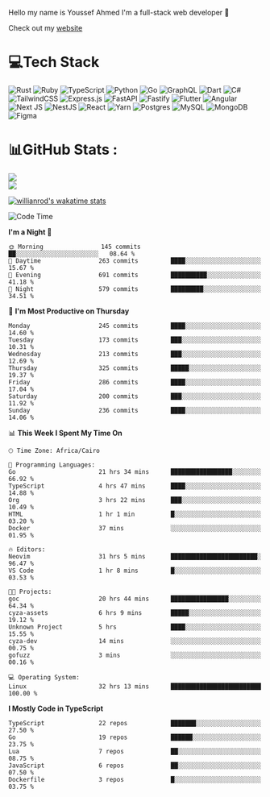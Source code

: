 Hello my name is Youssef Ahmed I'm a full-stack web developer 👋

Check out my [website](https://youssefahmed.vercel.app)
 
# 💻Tech Stack

![Rust](https://img.shields.io/badge/rust-%23000000.svg?style=for-the-badge&logo=rust&logoColor=white) ![Ruby](https://img.shields.io/badge/ruby-%23CC342D.svg?style=for-the-badge&logo=ruby&logoColor=white) ![TypeScript](https://img.shields.io/badge/typescript-%23007ACC.svg?style=for-the-badge&logo=typescript&logoColor=white) ![Python](https://img.shields.io/badge/python-3670A0?style=for-the-badge&logo=python&logoColor=ffdd54) ![Go](https://img.shields.io/badge/go-%2300ADD8.svg?style=for-the-badge&logo=go&logoColor=white) ![GraphQL](https://img.shields.io/badge/-GraphQL-E10098?style=for-the-badge&logo=graphql&logoColor=white) ![Dart](https://img.shields.io/badge/dart-%230175C2.svg?style=for-the-badge&logo=dart&logoColor=white) ![C#](https://img.shields.io/badge/c%23-%23239120.svg?style=for-the-badge&logo=c-sharp&logoColor=white) ![TailwindCSS](https://img.shields.io/badge/tailwindcss-%2338B2AC.svg?style=for-the-badge&logo=tailwind-css&logoColor=white) ![Express.js](https://img.shields.io/badge/express.js-%23404d59.svg?style=for-the-badge&logo=express&logoColor=%2361DAFB) ![FastAPI](https://img.shields.io/badge/FastAPI-005571?style=for-the-badge&logo=fastapi) ![Fastify](https://img.shields.io/badge/fastify-%23000000.svg?style=for-the-badge&logo=fastify&logoColor=white) ![Flutter](https://img.shields.io/badge/Flutter-%2302569B.svg?style=for-the-badge&logo=Flutter&logoColor=white) ![Angular](https://img.shields.io/badge/angular-%23DD0031.svg?style=for-the-badge&logo=angular&logoColor=white) ![Next JS](https://img.shields.io/badge/Next-black?style=for-the-badge&logo=next.js&logoColor=white) ![NestJS](https://img.shields.io/badge/nestjs-%23E0234E.svg?style=for-the-badge&logo=nestjs&logoColor=white) ![React](https://img.shields.io/badge/react-%2320232a.svg?style=for-the-badge&logo=react&logoColor=%2361DAFB) ![Yarn](https://img.shields.io/badge/yarn-%232C8EBB.svg?style=for-the-badge&logo=yarn&logoColor=white) ![Postgres](https://img.shields.io/badge/postgres-%23316192.svg?style=for-the-badge&logo=postgresql&logoColor=white) ![MySQL](https://img.shields.io/badge/mysql-%2300f.svg?style=for-the-badge&logo=mysql&logoColor=white) ![MongoDB](https://img.shields.io/badge/MongoDB-%234ea94b.svg?style=for-the-badge&logo=mongodb&logoColor=white)     ![Figma](https://img.shields.io/badge/figma-%23F24E1E.svg?style=for-the-badge&logo=figma&logoColor=white)

# 📊GitHub Stats :

![](https://github-readme-stats.vercel.app/api?username=joetifa2003&theme=tokyonight&hide_border=false&include_all_commits=false&count_private=false)<br/>
![](https://github-readme-streak-stats.herokuapp.com/?user=joetifa2003&theme=tokyonight&hide_border=false)<br/>

[![willianrod's wakatime stats](https://github-readme-stats.vercel.app/api/wakatime?username=joetifa2003&layout=compact)](https://github.com/anuraghazra/github-readme-stats)
<!--START_SECTION:waka-->
![Code Time](http://img.shields.io/badge/Code%20Time-2%2C688%20hrs%2010%20mins-blue)

**I'm a Night 🦉** 

```text
🌞 Morning                145 commits         ██░░░░░░░░░░░░░░░░░░░░░░░   08.64 % 
🌆 Daytime                263 commits         ████░░░░░░░░░░░░░░░░░░░░░   15.67 % 
🌃 Evening                691 commits         ██████████░░░░░░░░░░░░░░░   41.18 % 
🌙 Night                  579 commits         █████████░░░░░░░░░░░░░░░░   34.51 % 
```
📅 **I'm Most Productive on Thursday** 

```text
Monday                   245 commits         ████░░░░░░░░░░░░░░░░░░░░░   14.60 % 
Tuesday                  173 commits         ███░░░░░░░░░░░░░░░░░░░░░░   10.31 % 
Wednesday                213 commits         ███░░░░░░░░░░░░░░░░░░░░░░   12.69 % 
Thursday                 325 commits         █████░░░░░░░░░░░░░░░░░░░░   19.37 % 
Friday                   286 commits         ████░░░░░░░░░░░░░░░░░░░░░   17.04 % 
Saturday                 200 commits         ███░░░░░░░░░░░░░░░░░░░░░░   11.92 % 
Sunday                   236 commits         ████░░░░░░░░░░░░░░░░░░░░░   14.06 % 
```


📊 **This Week I Spent My Time On** 

```text
🕑︎ Time Zone: Africa/Cairo

💬 Programming Languages: 
Go                       21 hrs 34 mins      █████████████████░░░░░░░░   66.92 % 
TypeScript               4 hrs 47 mins       ████░░░░░░░░░░░░░░░░░░░░░   14.88 % 
Org                      3 hrs 22 mins       ███░░░░░░░░░░░░░░░░░░░░░░   10.49 % 
HTML                     1 hr 1 min          █░░░░░░░░░░░░░░░░░░░░░░░░   03.20 % 
Docker                   37 mins             ░░░░░░░░░░░░░░░░░░░░░░░░░   01.95 % 

🔥 Editors: 
Neovim                   31 hrs 5 mins       ████████████████████████░   96.47 % 
VS Code                  1 hr 8 mins         █░░░░░░░░░░░░░░░░░░░░░░░░   03.53 % 

🐱‍💻 Projects: 
goc                      20 hrs 44 mins      ████████████████░░░░░░░░░   64.34 % 
cyza-assets              6 hrs 9 mins        █████░░░░░░░░░░░░░░░░░░░░   19.12 % 
Unknown Project          5 hrs               ████░░░░░░░░░░░░░░░░░░░░░   15.55 % 
cyza-dev                 14 mins             ░░░░░░░░░░░░░░░░░░░░░░░░░   00.75 % 
gofuzz                   3 mins              ░░░░░░░░░░░░░░░░░░░░░░░░░   00.16 % 

💻 Operating System: 
Linux                    32 hrs 13 mins      █████████████████████████   100.00 % 
```

**I Mostly Code in TypeScript** 

```text
TypeScript               22 repos            ███████░░░░░░░░░░░░░░░░░░   27.50 % 
Go                       19 repos            ██████░░░░░░░░░░░░░░░░░░░   23.75 % 
Lua                      7 repos             ██░░░░░░░░░░░░░░░░░░░░░░░   08.75 % 
JavaScript               6 repos             ██░░░░░░░░░░░░░░░░░░░░░░░   07.50 % 
Dockerfile               3 repos             █░░░░░░░░░░░░░░░░░░░░░░░░   03.75 % 
```




<!--END_SECTION:waka-->
